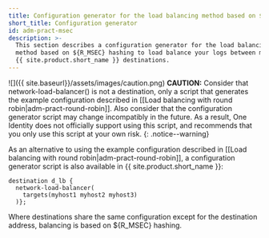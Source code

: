 ```yaml
---
title: Configuration generator for the load balancing method based on ${R_MSEC} hashing
short_title: Configuration generator
id: adm-pract-msec
description: >-
  This section describes a configuration generator for the load balancing
  method based on ${R_MSEC} hashing to load balance your logs between multiple
  {{ site.product.short_name }} destinations.
---
```


![]({{ site.baseurl}}/assets/images/caution.png) **CAUTION:**
Consider that network-load-balancer() is not a destination, only a script that
generates the example configuration described in
[[Load balancing with round robin|adm-pract-round-robin]].
Also consider that the configuration generator script may change incompatibly
in the future. As a result, One Identity does not officially support using
this script, and recommends that you only use this script at your own risk.
{: .notice--warning}

As an alternative to using the example configuration described in
[[Load balancing with round robin|adm-pract-round-robin]], a
configuration generator script is also available in {{ site.product.short_name }}:

```config
destination d_lb {
  network-load-balancer(
    targets(myhost1 myhost2 myhost3)
  )};
```

Where destinations share the same configuration except for the
destination address, balancing is based on ${R_MSEC} hashing.
